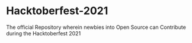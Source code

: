 # Hacktoberfest-2021
The official Repository wherein newbies into Open Source can Contribute during the Hacktoberfest 2021
